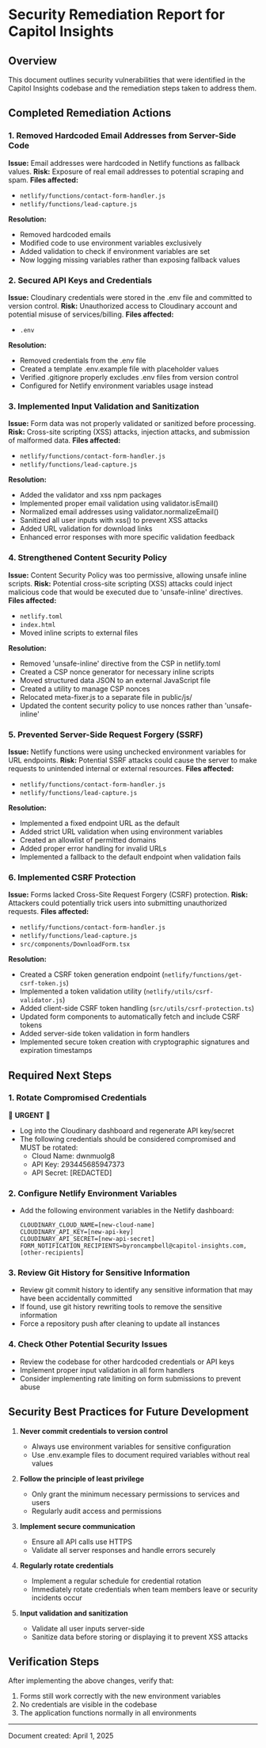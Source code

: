 # Security Remediation Report for Capitol Insights

## Overview
This document outlines security vulnerabilities that were identified in the Capitol Insights codebase and the remediation steps taken to address them.

## Completed Remediation Actions

### 1. Removed Hardcoded Email Addresses from Server-Side Code
**Issue:** Email addresses were hardcoded in Netlify functions as fallback values.
**Risk:** Exposure of real email addresses to potential scraping and spam.
**Files affected:**
- `netlify/functions/contact-form-handler.js`
- `netlify/functions/lead-capture.js`

**Resolution:**
- Removed hardcoded emails
- Modified code to use environment variables exclusively
- Added validation to check if environment variables are set
- Now logging missing variables rather than exposing fallback values

### 2. Secured API Keys and Credentials
**Issue:** Cloudinary credentials were stored in the .env file and committed to version control.
**Risk:** Unauthorized access to Cloudinary account and potential misuse of services/billing.
**Files affected:**
- `.env`

**Resolution:**
- Removed credentials from the .env file
- Created a template .env.example file with placeholder values
- Verified .gitignore properly excludes .env files from version control
- Configured for Netlify environment variables usage instead

### 3. Implemented Input Validation and Sanitization
**Issue:** Form data was not properly validated or sanitized before processing.
**Risk:** Cross-site scripting (XSS) attacks, injection attacks, and submission of malformed data.
**Files affected:**
- `netlify/functions/contact-form-handler.js`
- `netlify/functions/lead-capture.js`

**Resolution:**
- Added the validator and xss npm packages
- Implemented proper email validation using validator.isEmail()
- Normalized email addresses using validator.normalizeEmail()
- Sanitized all user inputs with xss() to prevent XSS attacks
- Added URL validation for download links
- Enhanced error responses with more specific validation feedback

### 4. Strengthened Content Security Policy
**Issue:** Content Security Policy was too permissive, allowing unsafe inline scripts.
**Risk:** Potential cross-site scripting (XSS) attacks could inject malicious code that would be executed due to 'unsafe-inline' directives.
**Files affected:**
- `netlify.toml`
- `index.html`
- Moved inline scripts to external files

**Resolution:**
- Removed 'unsafe-inline' directive from the CSP in netlify.toml
- Created a CSP nonce generator for necessary inline scripts
- Moved structured data JSON to an external JavaScript file
- Created a utility to manage CSP nonces
- Relocated meta-fixer.js to a separate file in public/js/
- Updated the content security policy to use nonces rather than 'unsafe-inline'

### 5. Prevented Server-Side Request Forgery (SSRF)
**Issue:** Netlify functions were using unchecked environment variables for URL endpoints.
**Risk:** Potential SSRF attacks could cause the server to make requests to unintended internal or external resources.
**Files affected:**
- `netlify/functions/contact-form-handler.js`
- `netlify/functions/lead-capture.js`

**Resolution:**
- Implemented a fixed endpoint URL as the default
- Added strict URL validation when using environment variables
- Created an allowlist of permitted domains
- Added proper error handling for invalid URLs
- Implemented a fallback to the default endpoint when validation fails

### 6. Implemented CSRF Protection
**Issue:** Forms lacked Cross-Site Request Forgery (CSRF) protection.
**Risk:** Attackers could potentially trick users into submitting unauthorized requests.
**Files affected:**
- `netlify/functions/contact-form-handler.js`
- `netlify/functions/lead-capture.js`
- `src/components/DownloadForm.tsx`

**Resolution:**
- Created a CSRF token generation endpoint (`netlify/functions/get-csrf-token.js`)
- Implemented a token validation utility (`netlify/utils/csrf-validator.js`)
- Added client-side CSRF token handling (`src/utils/csrf-protection.ts`)
- Updated form components to automatically fetch and include CSRF tokens
- Added server-side token validation in form handlers
- Implemented secure token creation with cryptographic signatures and expiration timestamps

## Required Next Steps

### 1. Rotate Compromised Credentials
🚨 **URGENT** 🚨
- Log into the Cloudinary dashboard and regenerate API key/secret
- The following credentials should be considered compromised and MUST be rotated:
  - Cloud Name: dwnmuolg8
  - API Key: 293445685947373
  - API Secret: [REDACTED]

### 2. Configure Netlify Environment Variables
- Add the following environment variables in the Netlify dashboard:
  ```
  CLOUDINARY_CLOUD_NAME=[new-cloud-name]
  CLOUDINARY_API_KEY=[new-api-key]
  CLOUDINARY_API_SECRET=[new-api-secret]
  FORM_NOTIFICATION_RECIPIENTS=byroncampbell@capitol-insights.com,[other-recipients]
  ```

### 3. Review Git History for Sensitive Information
- Review git commit history to identify any sensitive information that may have been accidentally committed
- If found, use git history rewriting tools to remove the sensitive information
- Force a repository push after cleaning to update all instances

### 4. Check Other Potential Security Issues
- Review the codebase for other hardcoded credentials or API keys
- Implement proper input validation in all form handlers
- Consider implementing rate limiting on form submissions to prevent abuse

## Security Best Practices for Future Development

1. **Never commit credentials to version control**
   - Always use environment variables for sensitive configuration
   - Use .env.example files to document required variables without real values

2. **Follow the principle of least privilege**
   - Only grant the minimum necessary permissions to services and users
   - Regularly audit access and permissions

3. **Implement secure communication**
   - Ensure all API calls use HTTPS
   - Validate all server responses and handle errors securely

4. **Regularly rotate credentials**
   - Implement a regular schedule for credential rotation
   - Immediately rotate credentials when team members leave or security incidents occur

5. **Input validation and sanitization**
   - Validate all user inputs server-side
   - Sanitize data before storing or displaying it to prevent XSS attacks

## Verification Steps
After implementing the above changes, verify that:
1. Forms still work correctly with the new environment variables
2. No credentials are visible in the codebase
3. The application functions normally in all environments

---

Document created: April 1, 2025
